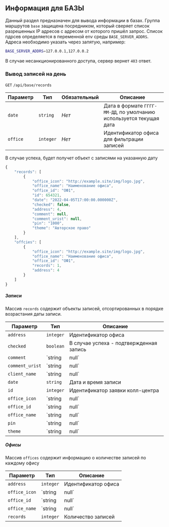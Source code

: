 ## Информация для БАЗЫ

Данный раздел предназначен для вывода информации в базах.
Группа маршрутов `base` защищена посредником, который сверяет список разрешенных IP адресов с адресом от которого пришёл запрос.
Список пдрсев определяется в переменной env среды `BASE_SERVER_ADDRS`. Адреса необходимо указать через запятую, например:
```sh
BASE_SERVER_ADDRS=127.0.0.1,127.0.0.2
```

В случае несанкционированного доступа, сервер вернет `403` ответ.

### Вывод записей на день
`GET` `/api/base/records`

| Параметр | Тип | Обязательный | Описание |
| ------ | ------ | ------ | ------ |
| `date` | `string` | _Нет_ | Дата в формате `ГГГГ-ММ-ДД`, по умолчанию используется текущая дата |
| `office` | `integer` | _Нет_ | Идентификатор офиса для фильтрации записей |

В случае успеха, будет получет объект с записями на указанную дату
```js
{
    "records": [
        {
            "office_icon": "http://example.site/img/logo.jpg",
            "office_name": "Наименование офиса",
            "office_id": "ОФ1",
            "id": 654321,
            "date": "2022-04-05T17:00:00.000000Z",
            "checked": false,
            "address": 4,
            "comment": null,
            "comment_urist": null,
            "pin": "1000",
            "theme": "Авторское право"
        }
    ],
    "offcies": [
        {
            "office_icon": "http://example.site/img/logo.jpg",
            "office_name": "Наименование офиса",
            "office_id": "ОФ1",
            "records": 1,
            "address": 4
        }
    ]
}
```

##### Записи
Массив `records` содержит объекты записей, отсортированных в порядке возрастания даты записи.

| Параметр | Тип | Описание |
| ------ | ------ | ------ |
| `address` | `integer` | Идентификатор офиса |
| `checked` | `boolean` | В случае успеха - подтвержденная запись |
| `comment` | `string|null` | Комментарий клиента или суть обащения |
| `comment_urist` | `string|null` | Комментарий для юриста |
| `client_name` | `string|null` | Имя клиента |
| `date` | `string` | Дата и время записи |
| `id` | `integer` | Идентификатор заявки колл-центра |
| `office_icon` | `string|null` | URL адрес иконки офиса |
| `office_id` | `string|null` | Текстовый идентификатор офиса |
| `office_name` | `string|null` | Наименование офиса |
| `pin` | `string|null` | Персональный идентификационный номер оператора колл-центра |
| `theme` | `string|null` | Тематика заявки |

##### Офисы
Массив `offices` содержит информацию о количестве записей по каждому офису

| Параметр | Тип | Описание |
| ------ | ------ | ------ |
| `address` | `integer` | Идентификатор офиса |
| `office_icon` | `string|null` | URL адрес иконки офиса |
| `office_id` | `string|null` | Текстовый идентификатор офиса |
| `office_name` | `string|null` | Наименование офиса |
| `records` | `integer` | Количество записей |